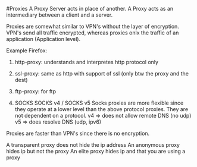 #Proxies
A Proxy Server acts in place of another. A Proxy acts as an intermediary between a client and a server.

Proxies are somewhat similar to VPN's without the layer of encryption.
VPN's send all traffic encrypted, whereas proxies onlx the traffic of an application (Application level).

Example Firefox:

1. http-proxy:
understands and interpretes http protocol only

2. ssl-proxy:
same as http with support of ssl (only btw the proxy and the dest)

3. ftp-proxy:
for ftp

4. SOCKS
SOCKS v4 / SOCKS v5
Socks proxies are more flexible since they operate at a lower level than the above protocol proxies. They are not dependent on a protocol.
v4 => does not allow remote DNS (no udp)
v5 => does resolve DNS (udp, ipv6)

Proxies are faster than VPN's since there is no encryption.

A transparent proxy does not hide the ip address
An anonymous proxy hides ip but not the proxy
An elite proxy hides ip and that you are using a proxy
